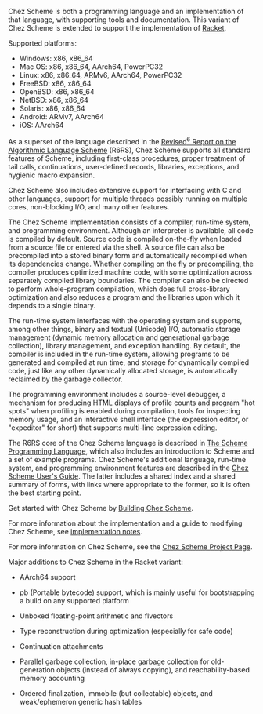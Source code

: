 Chez Scheme is both a programming language and an implementation of
that language, with supporting tools and documentation.
This variant of Chez Scheme is extended to support the implementation
of [Racket](https://racket-lang.org/).

Supported platforms:

 * Windows: x86, x86_64
 * Mac OS: x86, x86_64, AArch64, PowerPC32
 * Linux: x86, x86_64, ARMv6, AArch64, PowerPC32
 * FreeBSD: x86, x86_64
 * OpenBSD: x86, x86_64
 * NetBSD: x86, x86_64
 * Solaris: x86, x86_64
 * Android: ARMv7, AArch64
 * iOS: AArch64

As a superset of the language described in the
[Revised<sup>6</sup> Report on the Algorithmic Language Scheme](http://www.r6rs.org)
(R6RS), Chez Scheme supports all standard features of Scheme,
including first-class procedures, proper treatment of tail calls,
continuations, user-defined records, libraries, exceptions, and
hygienic macro expansion.

Chez Scheme also includes extensive support for interfacing with C
and other languages, support for multiple threads possibly running
on multiple cores, non-blocking I/O, and many other features.

The Chez Scheme implementation consists of a compiler, run-time
system, and programming environment.
Although an interpreter is available, all code is compiled by
default.
Source code is compiled on-the-fly when loaded from a source file
or entered via the shell.
A source file can also be precompiled into a stored binary form and
automatically recompiled when its dependencies change.
Whether compiling on the fly or precompiling, the compiler produces
optimized machine code, with some optimization across separately
compiled library boundaries.
The compiler can also be directed to perform whole-program compilation,
which does full cross-library optimization and also reduces a
program and the libraries upon which it depends to a single binary.

The run-time system interfaces with the operating system and supports,
among other things, binary and textual (Unicode) I/O, automatic
storage management (dynamic memory allocation and generational
garbage collection), library management, and exception handling.
By default, the compiler is included in the run-time system, allowing
programs to be generated and compiled at run time, and storage for
dynamically compiled code, just like any other dynamically allocated
storage, is automatically reclaimed by the garbage collector.

The programming environment includes a source-level debugger, a
mechanism for producing HTML displays of profile counts and program
"hot spots" when profiling is enabled during compilation, tools for
inspecting memory usage, and an interactive shell interface (the
expression editor, or "expeditor" for short) that supports multi-line
expression editing.

The R6RS core of the Chez Scheme language is described in
[The Scheme Programming Language](http://www.scheme.com/tspl4/),
which also includes an introduction to Scheme and a set of example programs.
Chez Scheme's additional language, run-time system, and
programming environment features are described in the
[Chez Scheme User's Guide](http://cisco.github.io/ChezScheme/csug9.5/csug.html).
The latter includes a shared index and a shared summary of forms,
with links where appropriate to the former, so it is often the best
starting point.

Get started with Chez Scheme by [Building Chez Scheme](BUILDING).

For more information about the implementation and a guide to modifying
Chez Scheme, see [implementation notes](IMPLEMENTATION.md).

For more information on Chez Scheme, see the [Chez Scheme Project Page](https://cisco.github.io/ChezScheme/).

Major additions to Chez Scheme in the Racket variant:

 * AArch64 support

 * pb (Portable bytecode) support, which is mainly useful for
   bootstrapping a build on any supported platform

 * Unboxed floating-point arithmetic and flvectors

 * Type reconstruction during optimization (especially for safe code)

 * Continuation attachments

 * Parallel garbage collection, in-place garbage collection for
   old-generation objects (instead of always copying), and
   reachability-based memory accounting

 * Ordered finalization, immobile (but collectable) objects, and
   weak/ephemeron generic hash tables
